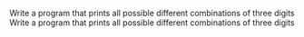 Write a program that prints all possible different combinations of three digits
Write a program that prints all possible different combinations of three digits
